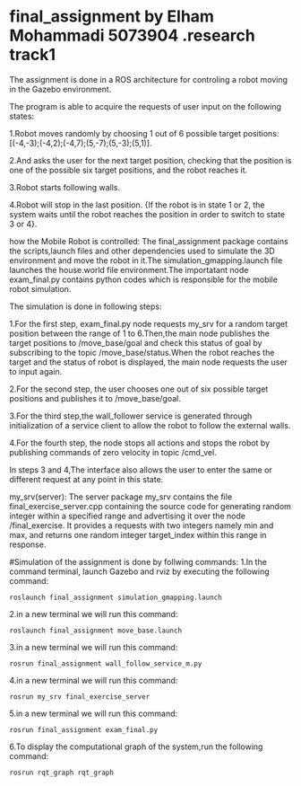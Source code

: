 # final_assignment by Elham Mohammadi 5073904 .research track1
The assignment is done in a ROS architecture for controling a  robot moving in the Gazebo environment.

The program is able to acquire the requests of user input on the following states:

1.Robot moves randomly by choosing 1 out of 6 possible target positions: [(-4,-3);(-4,2);(-4,7);(5,-7);(5,-3);(5,1)].

2.And asks the user for the next target position, checking that the position is one of the possible six target positions, and the robot reaches it.

3.Robot starts following  walls.

4.Robot will stop in the last position. {If the robot is in state 1 or 2, the system waits until the robot reaches the position in order to switch to state 3 or 4}.

how the Mobile Robot is controlled:
The final_assignment package contains the scripts,launch files and other dependencies used to simulate the 3D environment and move the robot in it.The simulation_gmapping.launch file launches the house.world file environment.The importatant node exam_final.py contains python codes which is responsible for the mobile robot simulation.

The simulation is done in following steps:

1.For the first step, exam_final.py node requests my_srv for a random target position between the range of 1 to 6.Then,the main node publishes the target positions to /move_base/goal and check this status of goal by subscribing to the topic /move_base/status.When the robot reaches the target and the status of robot is displayed, the main node requests the user to input again.

2.For the second step, the user chooses one out of six possible target positions and publishes it to /move_base/goal.

3.For the third step,the wall_follower service is generated through initialization of a service client to allow the robot to follow the external walls.

4.For the fourth step, the node stops all actions and stops the robot by publishing commands of zero velocity in topic /cmd_vel.

In steps 3 and 4,The interface also allows the user to enter the same or different request at any point in this state.

my_srv(server):
The server package my_srv contains the file final_exercise_server.cpp  containing the source code for generating random integer within a specified range and advertising it over the node /final_exercise. It provides a requests with two integers namely min and max, and returns one random integer target_index within this range in response.

#Simulation of the assignment is done by follwing commands:
1.In the command terminal, launch Gazebo and rviz by executing the following command:

    roslaunch final_assignment simulation_gmapping.launch
2.in a new terminal we will run this command:

    roslaunch final_assignment move_base.launch
3.in a new terminal we will run this command:

    rosrun final_assignment wall_follow_service_m.py
4.in a new terminal we will run this command:

    rosrun my_srv final_exercise_server
5.in a new terminal we will run this command:

    rosrun final_assignment exam_final.py
6.To display the computational graph of the system,run the following command:

    rosrun rqt_graph rqt_graph
